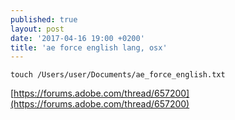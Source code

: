 ```yaml
---
published: true
layout: post
date: '2017-04-16 19:00 +0200'
title: 'ae force english lang, osx'
---
```

    touch /Users/user/Documents/ae_force_english.txt
    
[https://forums.adobe.com/thread/657200](https://forums.adobe.com/thread/657200)